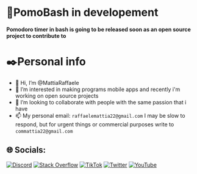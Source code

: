 # 🍅PomoBash in developement
**Pomodoro timer in bash is going to be released soon as an open source project to contribute to**

# ✒️Personal info
- 👋 Hi, I’m @MattiaRaffaele
- 👀 I’m interested in making programs mobile apps and recently i'm working on open source projects
- 💞️ I’m looking to collaborate with people with the same passion that i have
- 📫 My personal email: ```raffaelemattia22@gmail.com``` I may be slow to respond, but for urgent things or commercial purposes write to ```commattia22@gmail.com```


## 🌐 Socials:
[![Discord](https://img.shields.io/badge/Discord-%237289DA.svg?logo=discord&logoColor=white)](https://discord.gg/https://discord.gg/bRw4HpqTpg) [![Stack Overflow](https://img.shields.io/badge/-Stackoverflow-FE7A16?logo=stack-overflow&logoColor=white)](https://stackoverflow.com/users/20492863) [![TikTok](https://img.shields.io/badge/TikTok-%23000000.svg?logo=TikTok&logoColor=white)](https://tiktok.com/@ELMETIU) [![Twitter](https://img.shields.io/badge/Twitter-%231DA1F2.svg?logo=Twitter&logoColor=white)](https://twitter.com/MattiaRaffaele4) [![YouTube](https://img.shields.io/badge/YouTube-%23FF0000.svg?logo=YouTube&logoColor=white)](https://youtube.com/@elmetiu) 

